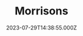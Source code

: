 ---
date: 2023-07-29T14:38:55.000Z
title: Morrisons
latitude: 52.04938134912715
longitude: 0.9546547409704537
category: checkin
---